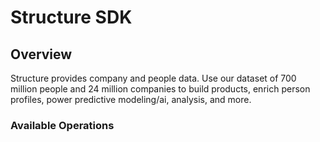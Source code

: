 # Structure SDK

## Overview

Structure provides company and people data. Use our dataset of 700 million people and 24 million companies to build products, enrich person profiles, power predictive modeling/ai, analysis, and more.

### Available Operations

